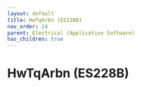 ```yaml
---
layout: default
title: HwTqArbn (ES228B)
nav_order: 24
parent: Electrical (Applicative Software)
has_children: true
---
```

# HwTqArbn (ES228B)
